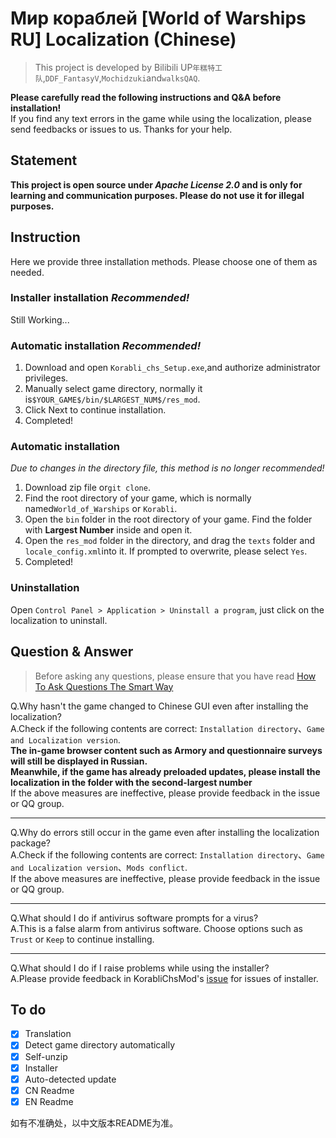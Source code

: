 # Мир кораблей [World of Warships RU] Localization (Chinese)
>This project is developed by Bilibili UP`年糕特工队`,`DDF_FantasyV`,`Mochidzuki`and`walksQAQ`.

**Please carefully read the following instructions and Q&A before installation!**<br>
If you find any text errors in the game while using the localization, please send feedbacks or issues to us. Thanks for your help.

## Statement
**This project is open source under *Apache License 2.0* and is only for learning and communication purposes. Please do not use it for illegal purposes.**

## Instruction

Here we provide three installation methods. Please choose one of them as needed.

### Installer installation *Recommended!*

Still Working...

### Automatic installation *Recommended!*
1. Download and open `Korabli_chs_Setup.exe`,and authorize administrator privileges.
2. Manually select game directory, normally it is`$YOUR_GAME$/bin/$LARGEST_NUM$/res_mod`.
3. Click Next to continue installation.
4. Completed!

### Automatic installation
*Due to changes in the directory file, this method is no longer recommended!*
1. Download zip file or`git clone`.
2. Find the root directory of your game, which is normally named`World_of_Warships` or `Korabli`.
3. Open the `bin` folder in the root directory of your game. Find the folder with **Largest Number** inside and open it.
4. Open the `res_mod` folder in the directory, and drag the `texts` folder and `locale_config.xml`into it. If prompted to overwrite, please select `Yes`.
5. Completed!

### Uninstallation
Open `Control Panel > Application > Uninstall a program`, just click on the localization to uninstall.

## Question & Answer
>Before asking any questions, please ensure that you have read [How To Ask Questions The Smart Way](https://www.catb.org/~esr/faqs/smart-questions.html)

Q.Why hasn't the game changed to Chinese GUI even after installing the localization?<br>
A.Check if the following contents are correct: `Installation directory`、`Game and Localization version`.<br>
**The in-game browser content such as Armory and questionnaire surveys will still be displayed in Russian.**<br>
**Meanwhile, if the game has already preloaded updates, please install the localization in the folder with the second-largest number**<br>
If the above measures are ineffective, please provide feedback in the issue or QQ group.
***
Q.Why do errors still occur in the game even after installing the localization package?<br>
A.Check if the following contents are correct: `Installation directory`、`Game and Localization version`、`Mods conflict`.<br>
If the above measures are ineffective, please provide feedback in the issue or QQ group.
***
Q.What should I do if antivirus software prompts for a virus?<br>
A.This is a false alarm from antivirus software. Choose options such as `Trust` or `Keep` to continue installing.
***
Q.What should I do if I raise problems while using the installer?<br>
A.Please provide feedback in KorabliChsMod's [issue](https://github.com/MFunction96/KorabliChsMod/issues) for issues of installer.

## To do
- [x] Translation
- [x] Detect game directory automatically
- [x] Self-unzip
- [x] Installer
- [x] Auto-detected update
- [x] CN Readme
- [x] EN Readme

如有不准确处，以中文版本README为准。
